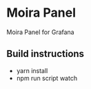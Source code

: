 # Moira Panel

Moira Panel for Grafana

## Build instructions

* yarn install
* npm run script watch
